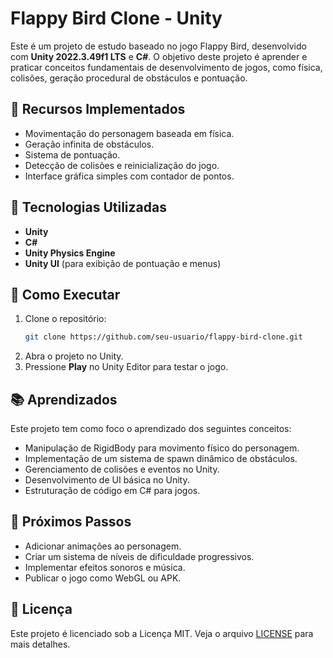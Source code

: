 # Flappy Bird Clone - Unity

Este é um projeto de estudo baseado no jogo Flappy Bird, desenvolvido com **Unity 2022.3.49f1 LTS** e **C#**. O objetivo deste projeto é aprender e praticar conceitos fundamentais de desenvolvimento de jogos, como física, colisões, geração procedural de obstáculos e pontuação.

## 📌 Recursos Implementados

- Movimentação do personagem baseada em física.
- Geração infinita de obstáculos.
- Sistema de pontuação.
- Detecção de colisões e reinicialização do jogo.
- Interface gráfica simples com contador de pontos.

## 🔧 Tecnologias Utilizadas

- **Unity**
- **C#**
- **Unity Physics Engine**
- **Unity UI** (para exibição de pontuação e menus)

## 🚀 Como Executar

1. Clone o repositório:
   ```sh
   git clone https://github.com/seu-usuario/flappy-bird-clone.git
   ```
2. Abra o projeto no Unity.
3. Pressione **Play** no Unity Editor para testar o jogo.

## 📚 Aprendizados

Este projeto tem como foco o aprendizado dos seguintes conceitos:

- Manipulação de RigidBody para movimento físico do personagem.
- Implementação de um sistema de spawn dinâmico de obstáculos.
- Gerenciamento de colisões e eventos no Unity.
- Desenvolvimento de UI básica no Unity.
- Estruturação de código em C# para jogos.

## 📌 Próximos Passos

- Adicionar animações ao personagem.
- Criar um sistema de níveis de dificuldade progressivos.
- Implementar efeitos sonoros e música.
- Publicar o jogo como WebGL ou APK.

## 📜 Licença

Este projeto é licenciado sob a Licença MIT. Veja o arquivo [LICENSE](LICENSE) para mais detalhes.